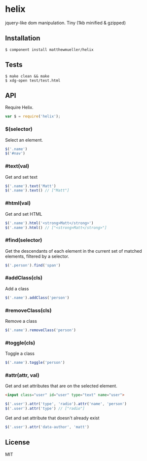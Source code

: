 # helix

  jquery-like dom manipulation. Tiny (1kb minified & gzipped)

## Installation

    $ component install matthewmueller/helix

## Tests

    $ make clean && make
    $ xdg-open test/test.html

## API

Require Helix.

```js
var $ = require('helix');
```

### $(selector)

Select an element.

```js
$('.name')
$('#nav')
```

### #text(val)

Get and set text

```js
$('.name').text('Matt')
$('.name').text() // ["Matt"]
```

### #html(val)

Get and set HTML

```js
$('.name').html('<strong>Matt</strong>')
$('.name').html() // ["<strong>Matt</strong>"]
```

### #find(selector)

Get the descendants of each element in the current set of matched elements,
filtered by a selector.

```js
$('.person').find('span')
```

### #addClass(cls)

Add a class

```js
$('.name').addClass('person')
```

### #removeClass(cls)

Remove a class

```js
$('.name').removeClass('person')
```

### #toggle(cls)

Toggle a class

```js
$('.name').toggle('person')
```

### #attr(attr, val)

Get and set attributes that are on the selected element.

```html
<input class="user" id="user" type="text" name="user">
```

```js
$('.user').attr('type', 'radio').attr('name', 'person')
$('.user').attr('type') // ["radio"]
```

Get and set attribute that doesn't already exist

```js
$('.user').attr('data-author', 'matt')
```

## License

  MIT
